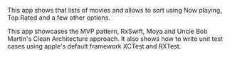 This app shows that lists of movies and allows to sort using Now playing, Top Rated and a few other options.

This app showcases the MVP pattern, RxSwift, Moya and Uncle Bob Martin's Clean Architecture approach.
It also shows how to write unit test cases using apple's default framework XCTest and RXTest.
